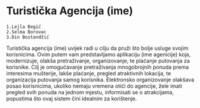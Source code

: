 # Turistička Agencija (ime)
```
1.Lejla Begić
2.Selma Borovac
3.Din Bostandžić
```
Turistička agencija (ime) uvijek radi u cilju da pruži što bolje usluge svojim korisnicima. Ovim putem vam predstavljamo aplikaciju (ime agenicije) koja, modernizuje, olakša pretraživanje, organizovanje, te plaćanje putovanja za korisnike. Cilj je omogućavanje pretraživanja mnogobrojnih ponuda prema interesima mušterije, lakše plaćanje, pregled atraktivnih lokacija, te organizacija putovanja samog korisnika. Elektronsko organizovanje olakšava posao korisnicima, ukoliko nemaju vremena otići do agencije, žele imati pregled svih ponuda na jednom mjestu, informisati se o atrakcijama, popustima što ovaj sistem čini idealnim za korištenje.



